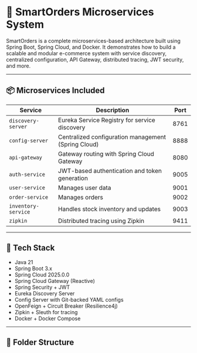 # 🛒 SmartOrders Microservices System

SmartOrders is a complete microservices-based architecture built using Spring Boot, Spring Cloud, and Docker. It demonstrates how to build a scalable and modular e-commerce system with service discovery, centralized configuration, API Gateway, distributed tracing, JWT security, and more.

---

## 📦 Microservices Included

| Service            | Description                                           | Port  |
|--------------------|-------------------------------------------------------|--------|
| `discovery-server` | Eureka Service Registry for service discovery         | 8761   |
| `config-server`    | Centralized configuration management (Spring Cloud)   | 8888   |
| `api-gateway`      | Gateway routing with Spring Cloud Gateway             | 8080   |
| `auth-service`     | JWT-based authentication and token generation         | 9005   |
| `user-service`     | Manages user data                                     | 9001   |
| `order-service`    | Manages orders                                        | 9002   |
| `inventory-service`| Handles stock inventory and updates                   | 9003   |
| `zipkin`           | Distributed tracing using Zipkin                      | 9411   |

---

## 🧱 Tech Stack

- Java 21
- Spring Boot 3.x
- Spring Cloud 2025.0.0
- Spring Cloud Gateway (Reactive)
- Spring Security + JWT
- Eureka Discovery Server
- Config Server with Git-backed YAML configs
- OpenFeign + Circuit Breaker (Resilience4j)
- Zipkin + Sleuth for tracing
- Docker + Docker Compose

---

## 📁 Folder Structure

